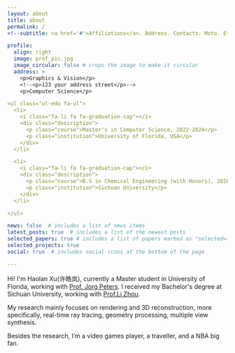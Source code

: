 ```yaml
---
layout: about
title: about
permalink: /
<!--subtitle: <a href='#'>Affiliations</a>. Address. Contacts. Moto. Etc. -->

profile:
  align: right
  image: prof_pic.jpg
  image_circular: false # crops the image to make it circular
  address: >
    <p>Graphics & Vision</p>
    <!--<p>123 your address street</p>-->
    <p>Computer Science</p>

<ul class="ul-edu fa-ul">
  <li>
    <i class="fa-li fa fa-graduation-cap"></i>
    <div class="description">
      <p class="course">Master's in Computer Science, 2022-2024</p>
      <p class="institution">University of Florida, USA</p>
    </div>
  </li>

  <li>
    <i class="fa-li fa fa-graduation-cap"></i>
    <div class="description">
      <p class="course">B.S in Chemical Engineering (with Honors), 2018-2022</p>
      <p class="institution">Sichuan University</p>
    </div>
  </li>

</ul>

news: false  # includes a list of news items
latest_posts: true  # includes a list of the newest posts
selected_papers: true # includes a list of papers marked as "selected={true}"
selected_projects: true 
social: true  # includes social icons at the bottom of the page

---
```


Hi! I'm Haolan Xu(许皓岚), currently a Master student in University of Florida, working with [Prof. Jorg Peters](https://www.cise.ufl.edu/~jorg/). I received my Bachelor's degree at Sichuan University, working with [Prof.Li Zhou](https://ce.scu.edu.cn/info/1092/4061.htm).

My research mainly focuses on rendering and 3D reconstruction, more specifically, real-time ray tracing, geometry processing, multiple view synthesis.

Besides the research, I’m a video games player, a traveller, and a NBA big fan.

